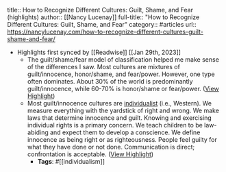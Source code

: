 title:: How to Recognize Different Cultures: Guilt, Shame, and Fear (highlights)
author:: [[Nancy Lucenay]]
full-title:: "How to Recognize Different Cultures: Guilt, Shame, and Fear"
category:: #articles
url:: https://nancylucenay.com/how-to-recognize-different-cultures-guilt-shame-and-fear/

- Highlights first synced by [[Readwise]] [[Jan 29th, 2023]]
	- The guilt/shame/fear model of classification helped me make sense of the differences I saw. Most cultures are mixtures of guilt/innocence, honor/shame, and fear/power. However, one type often dominates. About 30% of the world is predominantly guilt/innocence, while 60-70% is honor/shame or fear/power. ([View Highlight](https://read.readwise.io/read/01gqxxpawfz4gq6nnawbgqaca5))
	- Most guilt/innocence cultures are [individualist](https://nancylucenay.com/cultural-significance-is-it-we-or-me/) (i.e., Western). We measure everything with the yardstick of right and wrong. We make laws that determine innocence and guilt. Knowing and exercising individual rights is a primary concern. We teach children to be law-abiding and expect them to develop a conscience. We define innocence as being right or as righteousness. People feel guilty for what they have done or not done. Communication is direct; confrontation is acceptable. ([View Highlight](https://read.readwise.io/read/01gqxxqfs8zdvqjd2cccd7zk87))
		- **Tags**: #[[individualism]]